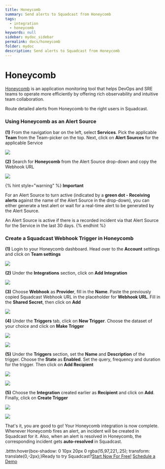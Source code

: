 ```yaml
---
title: Honeycomb
summary: Send alerts to Squadcast from Honeycomb
tags:
  - integration
  - honeycomb
keywords: null
sidebar: mydoc_sidebar
permalink: docs/honeycomb
folder: mydoc
description: Send alerts to Squadcast from Honeycomb
---
```


# Honeycomb

[Honeycomb](https://www.honeycomb.io/) is an application monitoring tool that helps DevOps and SRE teams to operate more efficiently by offering rich observability and intuitive team collaboration.

Route detailed alerts from Honeycomb to the right users in Squadcast.

### Using Honeycomb as an Alert Source

**(1)** From the navigation bar on the left, select **Services**. Pick the applicable **Team** from the Team-picker on the top. Next, click on **Alert Sources** for the applicable Service

![](../../.gitbook/assets/alert\_source\_1.png)

**(2)** Search for **Honeycomb** from the Alert Source drop-down and copy the Webhook URL

![](../../.gitbook/assets/honeycomb\_1.png)

{% hint style="warning" %}
**Important**

For an Alert Source to turn active (indicated by a **green dot - Receiving alerts** against the name of the Alert Source in the drop-down), you can either generate a test alert or wait for a real-time alert to be generated by the Alert Source.

An Alert Source is active if there is a recorded incident via that Alert Source for the Service in the last 30 days.
{% endhint %}

### Create a Squadcast Webhook Trigger in Honeycomb

**(1)** Login to your Honeycomb dashboard. Head over to the **Account** settings and click on **Team settings**

![](../../.gitbook/assets/honeycomb\_2.png)

**(2)** Under the **Integrations** section, click on **Add Integration**

![](../../.gitbook/assets/honeycomb\_3.png)

**(3)** Choose **Webhook** as **Provider**, fill in the **Name**. Paste the previously copied Squadcast Webhook URL in the placeholder for **Webhook URL**. Fill in the **Shared Secret**, then click on **Add**

![](../../.gitbook/assets/honeycomb\_4.png)

**(4)** Under the **Triggers** tab, click on **New Trigger**. Choose the dataset of your choice and click on **Make Trigger**

![](../../.gitbook/assets/honeycomb\_5.png)

![](../../.gitbook/assets/honeycomb\_6.png)

**(5)** Under the **Triggers** section, set the **Name** and **Description** of the trigger. Choose the **State** as **Enabled**. Set the query, frequency and duration for the trigger. Then click on **Add Recipient**

![](../../.gitbook/assets/honeycomb\_7.png)

![](../../.gitbook/assets/honeycomb\_8.png)

**(5)** Choose the **Integration** created earlier as **Recipient** and click on **Add**. Finally, click on **Create Trigger**

![](../../.gitbook/assets/honeycomb\_9.png)

![](../../.gitbook/assets/honeycomb\_10.png)

That's it, you are good to go! Your Honeycomb integration is now complete. Whenever Honeycomb fires an alert, an incident will be created in Squadcast for it. Also, when an alert is resolved in Honeycomb, the corresponding incident gets **auto-resolved** in Squadcast.

.btttn:hover{box-shadow: 0 10px 20px 0 rgba(15,97,221,.25); transform: translate(0,-2px);}Ready to try Squadcast?[Start Now For Free!](https://app.squadcast.com/register) [Schedule a Demo](https://calendly.com/renuka-squadcast/30min)
